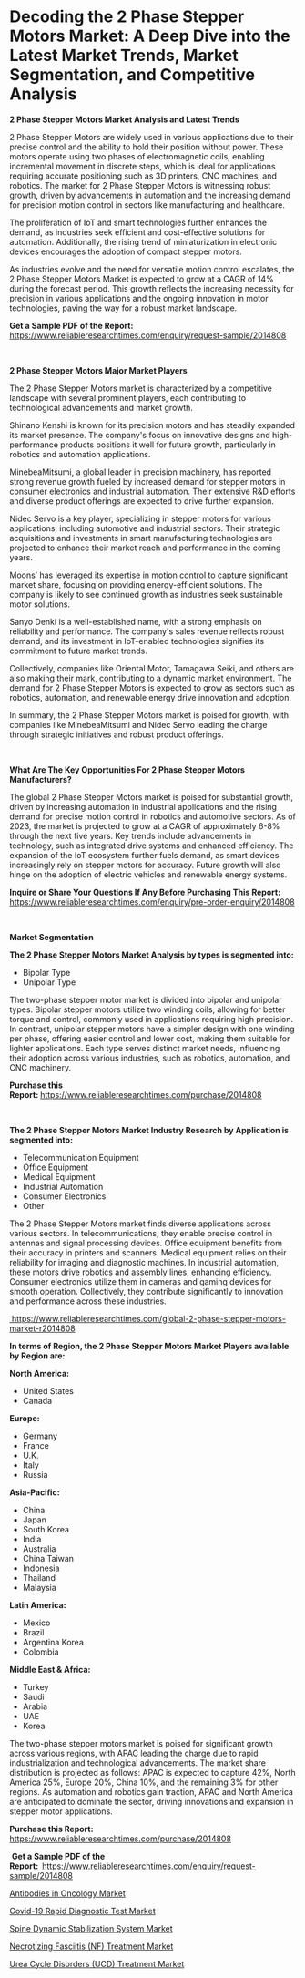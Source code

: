<p><h1>Decoding the 2 Phase Stepper Motors Market: A Deep Dive into the Latest Market Trends, Market Segmentation, and Competitive Analysis</h1></p><p><strong>2 Phase Stepper Motors Market Analysis and Latest Trends</strong></p>
<p><p>2 Phase Stepper Motors are widely used in various applications due to their precise control and the ability to hold their position without power. These motors operate using two phases of electromagnetic coils, enabling incremental movement in discrete steps, which is ideal for applications requiring accurate positioning such as 3D printers, CNC machines, and robotics. The market for 2 Phase Stepper Motors is witnessing robust growth, driven by advancements in automation and the increasing demand for precision motion control in sectors like manufacturing and healthcare. </p><p>The proliferation of IoT and smart technologies further enhances the demand, as industries seek efficient and cost-effective solutions for automation. Additionally, the rising trend of miniaturization in electronic devices encourages the adoption of compact stepper motors. </p><p>As industries evolve and the need for versatile motion control escalates, the 2 Phase Stepper Motors Market is expected to grow at a CAGR of 14% during the forecast period. This growth reflects the increasing necessity for precision in various applications and the ongoing innovation in motor technologies, paving the way for a robust market landscape.</p></p>
<p><strong>Get a Sample PDF of the Report:&nbsp;</strong> <a href="https://www.reliableresearchtimes.com/enquiry/request-sample/2014808?utm_campaign=3522&utm_medium=2&utm_source=Github&utm_content=ia&utm_term=06042025&utm_id=2-phase-stepper-motors">https://www.reliableresearchtimes.com/enquiry/request-sample/2014808</a></p>
<p>&nbsp;</p>
<p><strong>2 Phase Stepper Motors Major Market Players</strong></p>
<p><p>The 2 Phase Stepper Motors market is characterized by a competitive landscape with several prominent players, each contributing to technological advancements and market growth. </p><p>Shinano Kenshi is known for its precision motors and has steadily expanded its market presence. The company's focus on innovative designs and high-performance products positions it well for future growth, particularly in robotics and automation applications.</p><p>MinebeaMitsumi, a global leader in precision machinery, has reported strong revenue growth fueled by increased demand for stepper motors in consumer electronics and industrial automation. Their extensive R&D efforts and diverse product offerings are expected to drive further expansion.</p><p>Nidec Servo is a key player, specializing in stepper motors for various applications, including automotive and industrial sectors. Their strategic acquisitions and investments in smart manufacturing technologies are projected to enhance their market reach and performance in the coming years.</p><p>Moons’ has leveraged its expertise in motion control to capture significant market share, focusing on providing energy-efficient solutions. The company is likely to see continued growth as industries seek sustainable motor solutions.</p><p>Sanyo Denki is a well-established name, with a strong emphasis on reliability and performance. The company's sales revenue reflects robust demand, and its investment in IoT-enabled technologies signifies its commitment to future market trends.</p><p>Collectively, companies like Oriental Motor, Tamagawa Seiki, and others are also making their mark, contributing to a dynamic market environment. The demand for 2 Phase Stepper Motors is expected to grow as sectors such as robotics, automation, and renewable energy drive innovation and adoption.</p><p>In summary, the 2 Phase Stepper Motors market is poised for growth, with companies like MinebeaMitsumi and Nidec Servo leading the charge through strategic initiatives and robust product offerings.</p></p>
<p>&nbsp;</p>
<p><strong>What Are The Key Opportunities For 2 Phase Stepper Motors Manufacturers?</strong></p>
<p><p>The global 2 Phase Stepper Motors market is poised for substantial growth, driven by increasing automation in industrial applications and the rising demand for precise motion control in robotics and automotive sectors. As of 2023, the market is projected to grow at a CAGR of approximately 6-8% through the next five years. Key trends include advancements in technology, such as integrated drive systems and enhanced efficiency. The expansion of the IoT ecosystem further fuels demand, as smart devices increasingly rely on stepper motors for accuracy. Future growth will also hinge on the adoption of electric vehicles and renewable energy systems.</p></p>
<p><strong>Inquire or Share Your Questions If Any Before Purchasing This Report:</strong> <a href="https://www.reliableresearchtimes.com/enquiry/pre-order-enquiry/2014808?utm_campaign=3522&utm_medium=2&utm_source=Github&utm_content=ia&utm_term=06042025&utm_id=2-phase-stepper-motors">https://www.reliableresearchtimes.com/enquiry/pre-order-enquiry/2014808</a></p>
<p>&nbsp;</p>
<p><strong>Market Segmentation</strong></p>
<p><strong>The 2 Phase Stepper Motors Market Analysis by types is segmented into:</strong></p>
<p><ul><li>Bipolar Type</li><li>Unipolar Type</li></ul></p>
<p><p>The two-phase stepper motor market is divided into bipolar and unipolar types. Bipolar stepper motors utilize two winding coils, allowing for better torque and control, commonly used in applications requiring high precision. In contrast, unipolar stepper motors have a simpler design with one winding per phase, offering easier control and lower cost, making them suitable for lighter applications. Each type serves distinct market needs, influencing their adoption across various industries, such as robotics, automation, and CNC machinery.</p></p>
<p><strong>Purchase this Report:&nbsp;</strong><a href="https://www.reliableresearchtimes.com/purchase/2014808?utm_campaign=3522&utm_medium=2&utm_source=Github&utm_content=ia&utm_term=06042025&utm_id=2-phase-stepper-motors">https://www.reliableresearchtimes.com/purchase/2014808</a></p>
<p>&nbsp;</p>
<p><strong>The 2 Phase Stepper Motors Market Industry Research by Application is segmented into:</strong></p>
<p><ul><li>Telecommunication Equipment</li><li>Office Equipment</li><li>Medical Equipment</li><li>Industrial Automation</li><li>Consumer Electronics</li><li>Other</li></ul></p>
<p><p>The 2 Phase Stepper Motors market finds diverse applications across various sectors. In telecommunications, they enable precise control in antennas and signal processing devices. Office equipment benefits from their accuracy in printers and scanners. Medical equipment relies on their reliability for imaging and diagnostic machines. In industrial automation, these motors drive robotics and assembly lines, enhancing efficiency. Consumer electronics utilize them in cameras and gaming devices for smooth operation. Collectively, they contribute significantly to innovation and performance across these industries.</p></p>
<p><a href="https://www.reliableresearchtimes.com/global-2-phase-stepper-motors-market-r2014808?utm_campaign=3522&utm_medium=2&utm_source=Github&utm_content=ia&utm_term=06042025&utm_id=2-phase-stepper-motors">&nbsp;https://www.reliableresearchtimes.com/global-2-phase-stepper-motors-market-r2014808</a></p>
<p><strong>In terms of Region, the 2 Phase Stepper Motors Market Players available by Region are:</strong></p>
<p>
    <p> <strong> North America: </strong>
        <ul>
            <li>United States</li>
            <li>Canada</li>
        </ul>
        </p> 
    <p> <strong> Europe: </strong>
        <ul>
            <li>Germany</li>
            <li>France</li>
            <li>U.K.</li>
            <li>Italy</li>
            <li>Russia</li>
        </ul>
        </p> 
    <p> <strong> Asia-Pacific: </strong>
        <ul>
            <li>China</li>
            <li>Japan</li>
            <li>South Korea</li>
            <li>India</li>
            <li>Australia</li>
            <li>China Taiwan</li>
            <li>Indonesia</li>
            <li>Thailand</li>
            <li>Malaysia</li>
        </ul>
        </p> 
    <p> <strong> Latin America: </strong>
        <ul>
            <li>Mexico</li>
            <li>Brazil</li>
            <li>Argentina Korea</li>
            <li>Colombia</li>
        </ul>
        </p> 
    <p> <strong> Middle East & Africa: </strong>
        <ul>
            <li>Turkey</li>
            <li>Saudi</li>
            <li>Arabia</li>
            <li>UAE</li>
            <li>Korea</li>
        </ul>
    </p>
    </p>
<p><p>The two-phase stepper motors market is poised for significant growth across various regions, with APAC leading the charge due to rapid industrialization and technological advancements. The market share distribution is projected as follows: APAC is expected to capture 42%, North America 25%, Europe 20%, China 10%, and the remaining 3% for other regions. As automation and robotics gain traction, APAC and North America are anticipated to dominate the sector, driving innovations and expansion in stepper motor applications.</p></p>
<p><strong>Purchase this Report: </strong><a href="https://www.reliableresearchtimes.com/purchase/2014808?utm_campaign=3522&utm_medium=2&utm_source=Github&utm_content=ia&utm_term=06042025&utm_id=2-phase-stepper-motors">https://www.reliableresearchtimes.com/purchase/2014808</a></p>
<p>&nbsp;<strong>Get a Sample PDF of the Report:&nbsp;&nbsp;</strong><a href="https://www.reliableresearchtimes.com/enquiry/request-sample/2014808?utm_campaign=3522&utm_medium=2&utm_source=Github&utm_content=ia&utm_term=06042025&utm_id=2-phase-stepper-motors">https://www.reliableresearchtimes.com/enquiry/request-sample/2014808</a></p>
<p><strong></strong></p>
<p><p><a href="https://www.linkedin.com/pulse/exploring-antibodies-oncology-market-size-share-growth-rate-ifnge?utm_campaign=3522&utm_medium=2&utm_source=Github&utm_content=ia&utm_term=06042025&utm_id=2-phase-stepper-motors">Antibodies in Oncology Market</a></p><p><a href="https://www.linkedin.com/pulse/covid-19-rapid-diagnostic-test-market-global-trends-forecast-gdpme?utm_campaign=3522&utm_medium=2&utm_source=Github&utm_content=ia&utm_term=06042025&utm_id=2-phase-stepper-motors">Covid-19 Rapid Diagnostic Test Market</a></p><p><a href="https://www.linkedin.com/pulse/global-spine-dynamic-stabilization-system-market-set-grow-zlkue?utm_campaign=3522&utm_medium=2&utm_source=Github&utm_content=ia&utm_term=06042025&utm_id=2-phase-stepper-motors">Spine Dynamic Stabilization System Market</a></p><p><a href="https://www.linkedin.com/pulse/necrotizing-fasciitis-nf-treatment-report-industry-analysis-growth-uxcje?utm_campaign=3522&utm_medium=2&utm_source=Github&utm_content=ia&utm_term=06042025&utm_id=2-phase-stepper-motors">Necrotizing Fasciitis (NF) Treatment Market</a></p><p><a href="https://www.linkedin.com/pulse/urea-cycle-disorders-ucd-treatment-market-analysis-structure-1czne?utm_campaign=3522&utm_medium=2&utm_source=Github&utm_content=ia&utm_term=06042025&utm_id=2-phase-stepper-motors">Urea Cycle Disorders (UCD) Treatment Market</a></p></p>